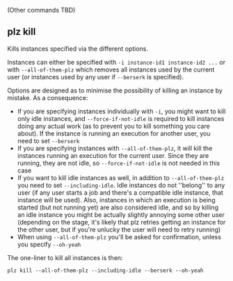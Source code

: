 (Other commands TBD)

## plz kill

Kills instances specified via the different options.

Instances can either be specified with `-i instance-id1 instance-id2 ...`
or with `--all-of-them-plz` which removes all instances used by the current
user (or instances used by any user if `--berserk` is specified).

Options are designed as to minimise the possibility of killing an instance
by mistake. As a consequence:
- If you are specifying instances individually with `-i`, you might want
  to kill only idle instances, and `--force-if-not-idle` is required to
  kill instances doing any actual work (as to prevent you to kill something
  you care about). If the instance is running an execution for another user,
  you need to set `--berserk`
- If you are specifying instances with `--all-of-them-plz`, it will kill the
  instances running an execution for the current user. Since they are running,
  they are not idle, so `--force-if-not-idle` is not needed in this case
- If you want to kill idle instances as well, in addition to
  `--all-of-them-plz` you need to set `--including-idle`. Idle
  instances do not ''belong'' to any user (if any user starts a job and
  there's a compatible idle instance, that instance will be used). Also,
  instances in which an execution is being started (but not running yet) are
  also considered idle, and so by killing an idle instance you might be
  actually slightly annoying some other user (depending on the stage, it's
  likely that plz retries getting an instance for the other user, but if
  you're unlucky the user will need to retry running)
- When using `--all-of-them-plz` you'll be asked for confirmation, unless
  you specify `--oh-yeah`

The one-liner to kill all instances is then:

`plz kill --all-of-them-plz --including-idle --berserk --oh-yeah`
